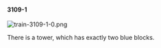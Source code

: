 #### 3109-1
![train-3109-1-0.png](https://github.com/lil-lab/nlvr/raw/master/nlvr/train/images/1/train-3109-1-0.png "train-3109-1-0.png")

There is a tower, which has exactly two blue blocks.